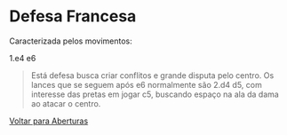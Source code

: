 # Defesa Francesa

Caracterizada pelos movimentos:

1.e4 e6



> Está defesa busca criar conflitos e grande disputa pelo centro. Os lances que se seguem após e6 normalmente são 2.d4 d5, com interesse das pretas em jogar c5, buscando espaço na ala da dama ao atacar o centro.



[Voltar para Aberturas](https://github.com/rafaelmeneghini/dio-projeto-desafio-git-github/blob/a70e3108194fcc14f1b1fa12d20f4b4db8389a0a/README.md)

